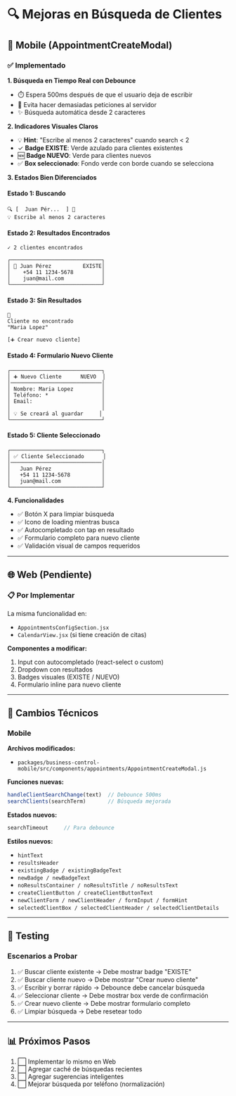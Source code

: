 # 🔍 Mejoras en Búsqueda de Clientes

## 📱 Mobile (AppointmentCreateModal)

### ✅ Implementado

**1. Búsqueda en Tiempo Real con Debounce**
- ⏱️ Espera 500ms después de que el usuario deja de escribir
- 🚀 Evita hacer demasiadas peticiones al servidor
- ✨ Búsqueda automática desde 2 caracteres

**2. Indicadores Visuales Claros**
- 💡 **Hint**: "Escribe al menos 2 caracteres" cuando search < 2
- ✓ **Badge EXISTE**: Verde azulado para clientes existentes
- 🆕 **Badge NUEVO**: Verde para clientes nuevos
- ✅ **Box seleccionado**: Fondo verde con borde cuando se selecciona

**3. Estados Bien Diferenciados**

#### Estado 1: Buscando
```
🔍 [  Juan Pér...  ] 🔄
💡 Escribe al menos 2 caracteres
```

#### Estado 2: Resultados Encontrados
```
✓ 2 clientes encontrados

┌─────────────────────────────┐
│ 👤 Juan Pérez          EXISTE│
│    +54 11 1234-5678         │
│    juan@mail.com            │
└─────────────────────────────┘
```

#### Estado 3: Sin Resultados
```
👤
Cliente no encontrado
"Maria Lopez"

[➕ Crear nuevo cliente]
```

#### Estado 4: Formulario Nuevo Cliente
```
┌─────────────────────────────┐
│ ➕ Nuevo Cliente      NUEVO  │
│─────────────────────────────│
│ Nombre: Maria Lopez         │
│ Teléfono: *                 │
│ Email:                      │
│                             │
│ 💡 Se creará al guardar     │
└─────────────────────────────┘
```

#### Estado 5: Cliente Seleccionado
```
┌─────────────────────────────┐
│ ✅ Cliente Seleccionado      │
│─────────────────────────────│
│   Juan Pérez                │
│   +54 11 1234-5678          │
│   juan@mail.com             │
└─────────────────────────────┘
```

**4. Funcionalidades**
- ✅ Botón X para limpiar búsqueda
- ✅ Icono de loading mientras busca
- ✅ Autocompletado con tap en resultado
- ✅ Formulario completo para nuevo cliente
- ✅ Validación visual de campos requeridos

---

## 🌐 Web (Pendiente)

### 📋 Por Implementar

La misma funcionalidad en:
- `AppointmentsConfigSection.jsx`
- `CalendarView.jsx` (si tiene creación de citas)

**Componentes a modificar:**
1. Input con autocompletado (react-select o custom)
2. Dropdown con resultados
3. Badges visuales (EXISTE / NUEVO)
4. Formulario inline para nuevo cliente

---

## 🔧 Cambios Técnicos

### Mobile

**Archivos modificados:**
- `packages/business-control-mobile/src/components/appointments/AppointmentCreateModal.js`

**Funciones nuevas:**
```javascript
handleClientSearchChange(text)  // Debounce 500ms
searchClients(searchTerm)       // Búsqueda mejorada
```

**Estados nuevos:**
```javascript
searchTimeout     // Para debounce
```

**Estilos nuevos:**
- `hintText`
- `resultsHeader`
- `existingBadge / existingBadgeText`
- `newBadge / newBadgeText`
- `noResultsContainer / noResultsTitle / noResultsText`
- `createClientButton / createClientButtonText`
- `newClientForm / newClientHeader / formInput / formHint`
- `selectedClientBox / selectedClientHeader / selectedClientDetails`

---

## 🧪 Testing

### Escenarios a Probar

1. ✅ Buscar cliente existente → Debe mostrar badge "EXISTE"
2. ✅ Buscar cliente nuevo → Debe mostrar "Crear nuevo cliente"
3. ✅ Escribir y borrar rápido → Debounce debe cancelar búsqueda
4. ✅ Seleccionar cliente → Debe mostrar box verde de confirmación
5. ✅ Crear nuevo cliente → Debe mostrar formulario completo
6. ✅ Limpiar búsqueda → Debe resetear todo

---

## 📊 Próximos Pasos

1. ⬜ Implementar lo mismo en Web
2. ⬜ Agregar caché de búsquedas recientes
3. ⬜ Agregar sugerencias inteligentes
4. ⬜ Mejorar búsqueda por teléfono (normalización)

